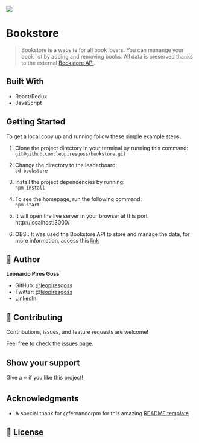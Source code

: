 ![](https://img.shields.io/badge/Microverse-blueviolet)

# Bookstore

> Bookstore is a website for all book lovers. You can manange your book list by adding and removing books. All data is preserved thanks to the external [Bookstore API](https://www.notion.so/Bookstore-API-51ea269061f849118c65c0a53e88a739).

## Built With

- React/Redux
- JavaScript

## Getting Started

To get a local copy up and running follow these simple example steps. 

1. Clone the project directory in your terminal by running this command: <br>
`git@github.com:leopiresgoss/bookstore.git`

1. Change the directory to the leaderboard: <br>
`cd bookstore`

3. Install the project dependencies by running: <br>
`npm install`

4. To see the homepage, run the following command: <br>
`npm start`

5. It will open the live server in your browser at this port http://localhost:3000/

6. OBS.: It was used the Bookstore API to store and manage the data, for more information, access this [link](https://www.notion.so/Bookstore-API-51ea269061f849118c65c0a53e88a739)

## 👤 Author

**Leonardo Pires Goss**

- GitHub: [@leopiresgoss](https://github.com/leopiresgoss)
- Twitter: [@leopiresgoss](https://twitter.com/leonardopgoss)
- [LinkedIn](https://www.linkedin.com/in/leonardogoss/)


## 🤝 Contributing

Contributions, issues, and feature requests are welcome!

Feel free to check the [issues page](../../issues/).

## Show your support

Give a ⭐️ if you like this project!

## Acknowledgments

- A special thank for @fernandorpm for this amazing [README template](https://github.com/microverseinc/readme-template)

## 📝 [License](./LICENSE)